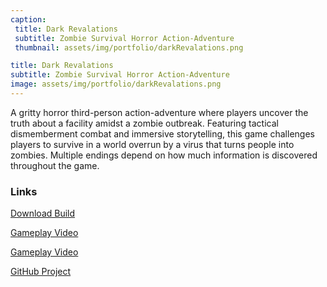 ```yaml
---
caption:
 title: Dark Revalations
 subtitle: Zombie Survival Horror Action-Adventure
 thumbnail: assets/img/portfolio/darkRevalations.png

title: Dark Revalations
subtitle: Zombie Survival Horror Action-Adventure
image: assets/img/portfolio/darkRevalations.png
---
```

A gritty horror third-person action-adventure where players uncover the truth about a facility amidst a zombie outbreak. Featuring tactical dismemberment combat and immersive storytelling, this game challenges players to survive in a world overrun by a virus that turns people into zombies. Multiple endings depend on how much information is discovered throughout the game.

### Links

[Download Build](https://drive.google.com/file/d/16LeYnKSrHgiFTHz_Amz8QUSJhKuQFQUd/view?usp=drive_link)

[Gameplay Video](https://youtu.be/LCcSTJb88Oc)

[Gameplay Video](https://youtu.be/Z45JmpCKPko)

[GitHub Project](https://github.com/LukaszDziedziczakSAE/GAD211_CombatMedic)